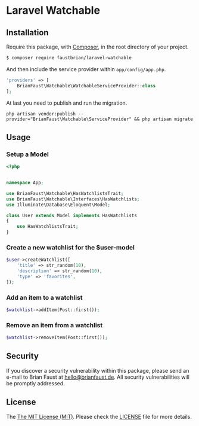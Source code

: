 # Laravel Watchable

## Installation

Require this package, with [Composer](https://getcomposer.org/), in the root directory of your project.

``` bash
$ composer require faustbrian/laravel-watchable
```

And then include the service provider within `app/config/app.php`.

``` php
'providers' => [
    BrianFaust\Watchable\WatchableServiceProvider::class
];
```

At last you need to publish and run the migration.
```
php artisan vendor:publish --provider="BrianFaust\Watchable\ServiceProvider" && php artisan migrate
```

## Usage

### Setup a Model
``` php
<?php


namespace App;

use BrianFaust\Watchable\HasWatchlistsTrait;
use BrianFaust\Watchable\Interfaces\HasWatchlists;
use Illuminate\Database\Eloquent\Model;

class User extends Model implements HasWatchlists
{
    use HasWatchlistsTrait;
}

```

### Create a new watchlist for the $user-model
``` php
$user->createWatchlist([
    'title' => str_random(10),
    'description' => str_random(10),
    'type' => 'favorites',
]);
```

### Add an item to a watchlist
``` php
$watchlist->addItem(Post::first());
```

### Remove an item from a watchlist
``` php
$watchlist->removeItem(Post::first());
```

## Security

If you discover a security vulnerability within this package, please send an e-mail to Brian Faust at hello@brianfaust.de. All security vulnerabilities will be promptly addressed.

## License

The [The MIT License (MIT)](LICENSE). Please check the [LICENSE](LICENSE) file for more details.
